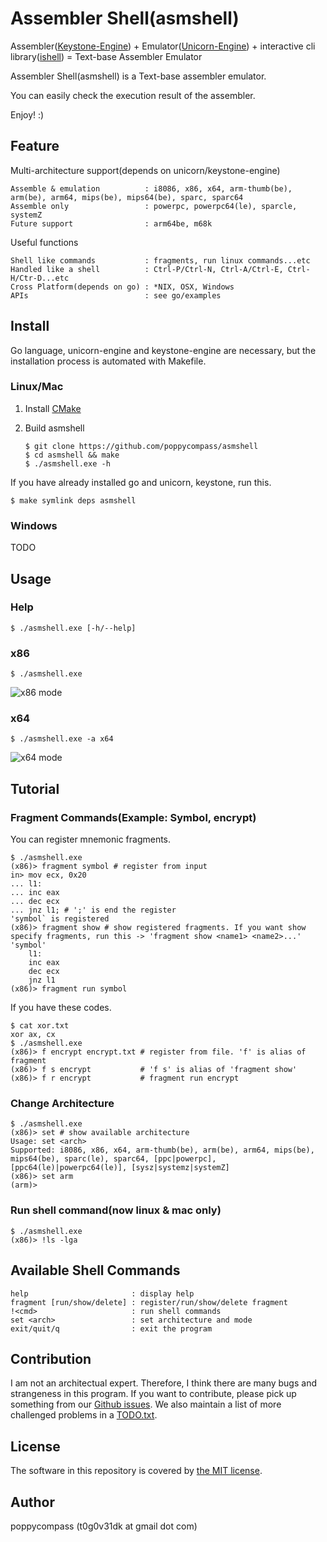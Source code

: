 Assembler Shell(asmshell)
==============

Assembler([Keystone-Engine](http://www.keystone-engine.org/)) + Emulator([Unicorn-Engine](http://www.unicorn-engine.org/)) + interactive cli library([ishell](https://github.com/abiosoft/ishell)) = Text-base Assembler Emulator

Assembler Shell(asmshell) is a Text-base assembler emulator.

You can easily check the execution result of the assembler.

Enjoy! :)

## Feature
Multi-architecture support(depends on unicorn/keystone-engine)

	Assemble & emulation          : i8086, x86, x64, arm-thumb(be), arm(be), arm64, mips(be), mips64(be), sparc, sparc64
	Assemble only                 : powerpc, powerpc64(le), sparcle, systemZ
	Future support                : arm64be, m68k

Useful functions

	Shell like commands           : fragments, run linux commands...etc
	Handled like a shell          : Ctrl-P/Ctrl-N, Ctrl-A/Ctrl-E, Ctrl-H/Ctr-D...etc
	Cross Platform(depends on go) : *NIX, OSX, Windows
	APIs                          : see go/examples

## Install
Go language, unicorn-engine and keystone-engine are necessary, but the installation process is automated with Makefile. 

<!-- If you are windows user, you can use [pre-compiled binary](https://github.com/poppycompass/asmshell/prebuild). -->

### Linux/Mac

1. Install [CMake](https://cmake.org/download/)

2. Build asmshell

	`$ git clone https://github.com/poppycompass/asmshell`  
	`$ cd asmshell && make`  
	`$ ./asmshell.exe -h`  

If you have already installed go and unicorn, keystone, run this.

	$ make symlink deps asmshell

### Windows

TODO


## Usage

### Help
	$ ./asmshell.exe [-h/--help]

### x86
	$ ./asmshell.exe
![x86 mode](https://github.com/poppycompass/asmshell/blob/master/images/go_x86.jpg)

### x64
	$ ./asmshell.exe -a x64
![x64 mode](https://github.com/poppycompass/asmshell/blob/master/images/go_x64.jpg)


## Tutorial

### Fragment Commands(Example: Symbol, encrypt)
You can register mnemonic fragments.

	$ ./asmshell.exe
	(x86)> fragment symbol # register from input
	in> mov ecx, 0x20
	... l1:
	... inc eax
	... dec ecx
	... jnz l1; # ';' is end the register
	'symbol` is registered
	(x86)> fragment show # show registered fragments. If you want show specify fragments, run this -> 'fragment show <name1> <name2>...'
	'symbol'
	    l1:
	    inc eax
	    dec ecx
	    jnz l1
	(x86)> fragment run symbol

If you have these codes.

	$ cat xor.txt
	xor ax, cx
	$ ./asmshell.exe
	(x86)> f encrypt encrypt.txt # register from file. 'f' is alias of fragment
	(x86)> f s encrypt           # 'f s' is alias of 'fragment show'
	(x86)> f r encrypt           # fragment run encrypt


### Change Architecture

	$ ./asmshell.exe
	(x86)> set # show available architecture
	Usage: set <arch>
	Supported: i8086, x86, x64, arm-thumb(be), arm(be), arm64, mips(be), mips64(be), sparc(le), sparc64, [ppc|powerpc], [ppc64(le)|powerpc64(le)], [sysz|systemz|systemZ]
	(x86)> set arm
	(arm)>

### Run shell command(now linux & mac only)
	$ ./asmshell.exe
	(x86)> !ls -lga

## Available Shell Commands
	help                       : display help
	fragment [run/show/delete] : register/run/show/delete fragment
	!<cmd>                     : run shell commands
	set <arch>                 : set architecture and mode
	exit/quit/q                : exit the program


## Contribution
I am not an architectual expert. Therefore, I think there are many bugs and strangeness in this program.
If you want to contribute, please pick up something from our [Github issues](https://github.com/poppycompass/asmshell/issues).
We also maintain a list of more challenged problems in a [TODO.txt](https://github.com/poppycompass/asmshell/blob/master/TODO.txt).


## License

The software in this repository is covered by [the MIT license](LICENSE).


## Author

poppycompass (t0g0v31dk at gmail dot com)
